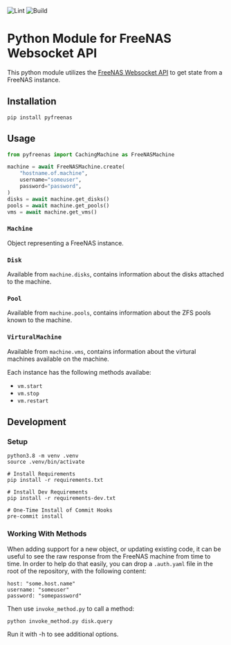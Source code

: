 ![Lint](https://github.com/sdwilsh/py-freenas/workflows/Lint/badge.svg)
![Build](https://github.com/sdwilsh/py-freenas/workflows/Build/badge.svg)

# Python Module for FreeNAS Websocket API

This python module utilizes the [FreeNAS Websocket API](https://api.ixsystems.com/freenas/) to get state from a FreeNAS instance.

## Installation

```
pip install pyfreenas
```

## Usage

```python
from pyfreenas import CachingMachine as FreeNASMachine

machine = await FreeNASMachine.create(
    "hostname.of.machine",
    username="someuser",
    password="password",
)
disks = await machine.get_disks()
pools = await machine.get_pools()
vms = await machine.get_vms()
```

### `Machine`

Object representing a FreeNAS instance.

### `Disk`

Available from `machine.disks`, contains information about the disks attached to the machine.

### `Pool`

Available from `machine.pools`, contains information about the ZFS pools known to the machine.

### `VirturalMachine`

Available from `machine.vms`, contains information about the virtural machines available on the machine.

Each instance has the following methods availabe:
* `vm.start`
* `vm.stop`
* `vm.restart`

## Development

### Setup

```
python3.8 -m venv .venv
source .venv/bin/activate

# Install Requirements
pip install -r requirements.txt

# Install Dev Requirements
pip install -r requirements-dev.txt

# One-Time Install of Commit Hooks
pre-commit install
```

### Working With Methods

When adding support for a new object, or updating existing code, it can be useful to see the raw response from the
FreeNAS machine from time to time.  In order to help do that easily, you can drop a `.auth.yaml` file in the root of
the repository, with the following content:

```
host: "some.host.name"
username: "someuser"
password: "somepassword"
```

Then use `invoke_method.py` to call a method:

```
python invoke_method.py disk.query
```

Run it with -h to see additional options.